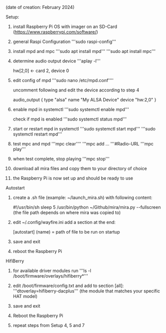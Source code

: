 (date of creation: February 2024)


Setup: 
1. install Raspberry Pi OS with imager on an SD-Card 
    (https://www.raspberrypi.com/software/)

2. general Raspi Configuration
    '''sudo raspi-config'''

3. install mpd and mpc
    '''sudo apt install mpd'''
    '''sudo apt install mpc'''

4. determine audio output device
    '''aplay -l'''

    hw[2,0] <- card 2, device 0

5. edit config of mpd
    '''sudo nano /etc/mpd.conf''''
    
    uncomment following and edit the device according to step 4
    
    audio_output {
        type          "alsa"
        name          "My ALSA Device"
        device       "hw:2,0"
    }

6. enable mpd in systemctl
    '''sudo systemctl enable mpd'''
    
    check if mpd is enabled
    '''sudo systemctl status mpd'''

7. start or restart mpd in systemctl
    '''sudo systemctl start mpd'''
    '''sudo systemctl restart mpd'''

8. test mpc and mpd
    '''mpc clear''''
    '''mpc add ... '''#Radio-URL
    '''mpc play'''

9. when test complete, stop playing
    '''mpc stop'''

10. download all mira files and copy them to your directory of choice

11. the Raspberry Pi is now set up and should be ready to use



Autostart
1. create a .sh file (example: ~/launch_mira.sh) with following content:
    
    #!/usr/bin/sh
    sleep 5
    /usr/bin/python ~/Github/mira/mira.py --fullscreen  (the file path depends on where mira was copied to)

2. edit ~/.config/wayfire.ini
    add a section at the end:
    
    [autostart]
    (name) = path of file to be run on startup

3. save and exit

4. reboot the Raspberry Pi



HifiBerry 
1. for available driver modules run
    '''ls -l /boot/firmware/overlays/hifiberry*'''

2. edit /boot/firmware/config.txt and add to section [all]:
    '''dtoverlay=hifiberry-dacplus'''        (the module that matches your specific HAT model)

4. save and exit

5. Reboot the Raspberry Pi

6. repeat steps from Setup 4, 5 and 7

